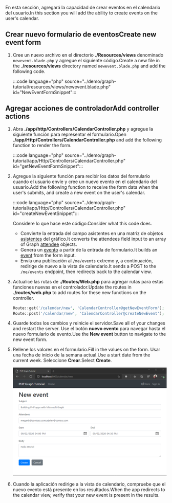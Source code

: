 <!-- markdownlint-disable MD002 MD041 -->

<span data-ttu-id="94b6f-101">En esta sección, agregará la capacidad de crear eventos en el calendario del usuario.</span><span class="sxs-lookup"><span data-stu-id="94b6f-101">In this section you will add the ability to create events on the user's calendar.</span></span>

## <a name="create-new-event-form"></a><span data-ttu-id="94b6f-102">Crear nuevo formulario de eventos</span><span class="sxs-lookup"><span data-stu-id="94b6f-102">Create new event form</span></span>

1. <span data-ttu-id="94b6f-103">Cree un nuevo archivo en el directorio **./Resources/views** denominado `newevent.blade.php` y agregue el siguiente código.</span><span class="sxs-lookup"><span data-stu-id="94b6f-103">Create a new file in the **./resources/views** directory named `newevent.blade.php` and add the following code.</span></span>

    :::code language="php" source="../demo/graph-tutorial/resources/views/newevent.blade.php" id="NewEventFormSnippet":::

## <a name="add-controller-actions"></a><span data-ttu-id="94b6f-104">Agregar acciones de controlador</span><span class="sxs-lookup"><span data-stu-id="94b6f-104">Add controller actions</span></span>

1. <span data-ttu-id="94b6f-105">Abra **./app/http/Controllers/CalendarController.php** y agregue la siguiente función para representar el formulario.</span><span class="sxs-lookup"><span data-stu-id="94b6f-105">Open **./app/Http/Controllers/CalendarController.php** and add the following function to render the form.</span></span>

    :::code language="php" source="../demo/graph-tutorial/app/Http/Controllers/CalendarController.php" id="getNewEventFormSnippet":::

1. <span data-ttu-id="94b6f-106">Agregue la siguiente función para recibir los datos del formulario cuando el usuario envíe y cree un nuevo evento en el calendario del usuario.</span><span class="sxs-lookup"><span data-stu-id="94b6f-106">Add the following function to receive the form data when the user's submits, and create a new event on the user's calendar.</span></span>

    :::code language="php" source="../demo/graph-tutorial/app/Http/Controllers/CalendarController.php" id="createNewEventSnippet":::

    <span data-ttu-id="94b6f-107">Considere lo que hace este código.</span><span class="sxs-lookup"><span data-stu-id="94b6f-107">Consider what this code does.</span></span>

    - <span data-ttu-id="94b6f-108">Convierte la entrada del campo asistentes en una matriz de objetos [asistentes](https://docs.microsoft.com/graph/api/resources/attendee?view=graph-rest-1.0) del gráfico.</span><span class="sxs-lookup"><span data-stu-id="94b6f-108">It converts the attendees field input to an array of Graph [attendee](https://docs.microsoft.com/graph/api/resources/attendee?view=graph-rest-1.0) objects.</span></span>
    - <span data-ttu-id="94b6f-109">Genera un [evento](https://docs.microsoft.com/graph/api/resources/event?view=graph-rest-1.0) a partir de la entrada de formulario.</span><span class="sxs-lookup"><span data-stu-id="94b6f-109">It builds an [event](https://docs.microsoft.com/graph/api/resources/event?view=graph-rest-1.0) from the form input.</span></span>
    - <span data-ttu-id="94b6f-110">Envía una publicación al `/me/events` extremo y, a continuación, redirige de nuevo a la vista de calendario.</span><span class="sxs-lookup"><span data-stu-id="94b6f-110">It sends a POST to the `/me/events` endpoint, then redirects back to the calendar view.</span></span>

1. <span data-ttu-id="94b6f-111">Actualice las rutas de **./Routes/Web.php** para agregar rutas para estas funciones nuevas en el controlador.</span><span class="sxs-lookup"><span data-stu-id="94b6f-111">Update the routes in **./routes/web.php** to add routes for these new functions on the controller.</span></span>

    ```php
    Route::get('/calendar/new', 'CalendarController@getNewEventForm');
    Route::post('/calendar/new', 'CalendarController@createNewEvent');
    ```

1. <span data-ttu-id="94b6f-112">Guarde todos los cambios y reinicie el servidor.</span><span class="sxs-lookup"><span data-stu-id="94b6f-112">Save all of your changes and restart the server.</span></span> <span data-ttu-id="94b6f-113">Use el botón **nuevo evento** para navegar hasta el nuevo formulario de evento.</span><span class="sxs-lookup"><span data-stu-id="94b6f-113">Use the **New event** button to navigate to the new event form.</span></span>

1. <span data-ttu-id="94b6f-114">Rellene los valores en el formulario.</span><span class="sxs-lookup"><span data-stu-id="94b6f-114">Fill in the values on the form.</span></span> <span data-ttu-id="94b6f-115">Usar una fecha de inicio de la semana actual.</span><span class="sxs-lookup"><span data-stu-id="94b6f-115">Use a start date from the current week.</span></span> <span data-ttu-id="94b6f-116">Seleccione **Crear**.</span><span class="sxs-lookup"><span data-stu-id="94b6f-116">Select **Create**.</span></span>

    ![Captura de pantalla del nuevo formulario de eventos](images/create-event-01.png)

1. <span data-ttu-id="94b6f-118">Cuando la aplicación redirige a la vista de calendario, compruebe que el nuevo evento está presente en los resultados.</span><span class="sxs-lookup"><span data-stu-id="94b6f-118">When the app redirects to the calendar view, verify that your new event is present in the results.</span></span>
